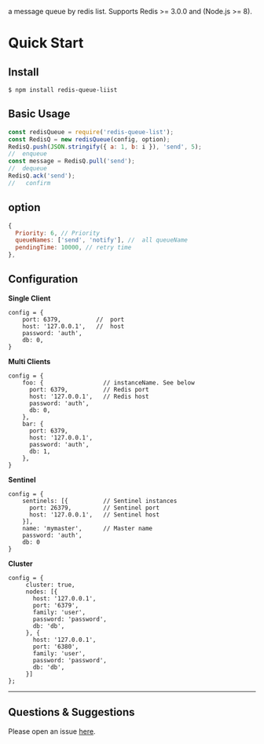 a message queue by redis list.
Supports Redis >= 3.0.0 and (Node.js >= 8).

# Quick Start

## Install

```shell
$ npm install redis-queue-liist
```

## Basic Usage

```javascript
const redisQueue = require('redis-queue-list');
const RedisQ = new redisQueue(config, option);
RedisQ.push(JSON.stringify({ a: 1, b: i }), 'send', 5);
//  enqueue
const message = RedisQ.pull('send');
//  dequeue
RedisQ.ack('send');
//   confirm
```

## option

```javascript
{
  Priority: 6, // Priority
  queueNames: ['send', 'notify'], //  all queueName
  pendingTime: 10000, // retry time
},
```

## Configuration

**Single Client**

```
config = {
    port: 6379,          //  port
    host: '127.0.0.1',   //  host
    password: 'auth',
    db: 0,
}
```

**Multi Clients**

```
config = {
    foo: {                 // instanceName. See below
      port: 6379,          // Redis port
      host: '127.0.0.1',   // Redis host
      password: 'auth',
      db: 0,
    },
    bar: {
      port: 6379,
      host: '127.0.0.1',
      password: 'auth',
      db: 1,
    },
}
```

**Sentinel**

```
config = {
    sentinels: [{          // Sentinel instances
      port: 26379,         // Sentinel port
      host: '127.0.0.1',   // Sentinel host
    }],
    name: 'mymaster',      // Master name
    password: 'auth',
    db: 0
}
```

**Cluster**

```
config = {
     cluster: true,
     nodes: [{
       host: '127.0.0.1',
       port: '6379',
       family: 'user',
       password: 'password',
       db: 'db',
     }, {
       host: '127.0.0.1',
       port: '6380',
       family: 'user',
       password: 'password',
       db: 'db',
     }]
};
```

---

## Questions & Suggestions

Please open an issue [here](https://github.com/tong3jie/redis-queue-list/issues).
